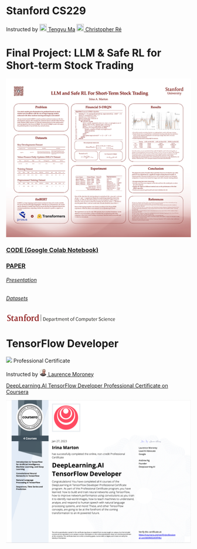 # Stanford CS229

Instructed by [<img src="https://ai.stanford.edu/~tengyuma/image/square_3594.jpg" width="20px" height="20px"/> Tengyu Ma](https://ai.stanford.edu/~tengyuma/)      [<img src="https://cs.stanford.edu/~chrismre/img/chrismre_headshot_lowres.jpg" width="20px" height="20px"/> Christopher Ré](https://cs.stanford.edu/~chrismre/)


# Final Project: LLM & Safe RL for Short-term Stock Trading

<img src="https://github.com/irinamarton/Stanford-CS229-Final-Project/blob/main/CS229%20-%20Poster%20-%20Irina%20A%20Marton%20-%20s.jpg" width="800"/>


### [CODE (Google Colab Notebook)](https://github.com/irinamarton/Stanford-CS229-Final-Project/blob/main/CS229_Final_Project_LLM_and_Safe_RL_For_Short_Term_Stock_Trading.ipynb)

### [PAPER](https://github.com/irinamarton/Stanford-CS229-Final-Project/blob/main/LLM%20%26%20Safe%20RL%20for%20Stock%20Trading%20-%20Irina%20A%20Marton.pdf)

###### [Presentation](https://drive.google.com/file/d/1oJ-5hwe7Bf2hzWzZleC3Ydh_c-ZhF6GI/view?usp=share_link)

###### [Datasets](https://github.com/irinamarton/Stanford-CS229-Final-Project/tree/main/AAPL%20Datasets)



[<img src="https://github.com/irinamarton/Stanford-CS229-Final-Project/blob/main/images/stanford-line1-3.png" width="300px"/>](https://cs.stanford.edu)


# TensorFlow Developer

[<img src="https://dl-staging-website.ghost.io/content/images/2021/04/LogoFiles_DeepLearning_PrimaryLogo.png" width="200"/>](https://www.deeplearning.ai) Professional Certificate

Instructed by [<img src="https://github.com/irinamarton/TensorFlow-Developer/blob/main/misc/laurence_moroney.png" width="20"/> Laurence Moroney](https://laurencemoroney.com/about.html)



[DeepLearning.AI TensorFlow Developer Professional Certificate on Coursera](https://www.coursera.org/professional-certificates/tensorflow-in-practice)

[<img src="https://github.com/irinamarton/TensorFlow-Developer/blob/main/misc/Coursera%20TensorFlow%20Developer.png" />](https://https://coursera.org/verify/professional-cert/M39JZGVD9Y8U)


<!--
**irinamarton/irinamarton** is a ✨ _special_ ✨ repository because its `README.md` (this file) appears on your GitHub profile.

### Hi there 👋
Here are some ideas to get you started:

- 🔭 I’m currently working on ...
- 🌱 I’m currently learning ...
- 👯 I’m looking to collaborate on ...
- 🤔 I’m looking for help with ...
- 💬 Ask me about ...
- 📫 How to reach me: ...
- 😄 Pronouns: ...
- ⚡ Fun fact: ...
-->

